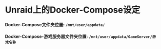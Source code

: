 
# Unraid上的Docker-Compose设定

#### Docker-Compose文件夹位置: `/mnt/user/appdata/`
#### Docker-Compose-游戏服务器文件夹位置: `/mnt/user/appdata/GameServer/游戏名称`
